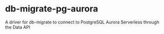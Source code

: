 # db-migrate-pg-aurora
A driver for db-migrate to connect to PostgreSQL Aurora Serverless through the Data API

